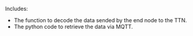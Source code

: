 Includes:
* The function to decode the data sended by the end node to the TTN.
* The python code to retrieve the data via MQTT.
